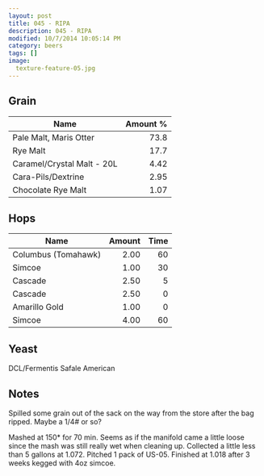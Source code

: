 ```yaml
---
layout: post
title: 045 - RIPA
description: 045 - RIPA
modified: 10/7/2014 10:05:14 PM
category: beers
tags: []
image:
  texture-feature-05.jpg
---
```



## Grain

| Name | Amount %|
| ---- | ------: |
| Pale Malt, Maris Otter | 73.8 
| Rye Malt | 17.7 
| Caramel/Crystal Malt - 20L | 4.42 
| Cara-Pils/Dextrine | 2.95 
| Chocolate Rye Malt | 1.07 

## Hops

| Name | Amount | Time |
| ---- | -----: | ---: |
| Columbus (Tomahawk) | 2.00 | 60 
| Simcoe | 1.00 | 30 
| Cascade | 2.50 | 5 
| Cascade | 2.50 | 0 
| Amarillo Gold | 1.00 | 0 
| Simcoe | 4.00 | 60 

## Yeast
DCL/Fermentis Safale American 

## Notes
Spilled some grain out of the sack on the way from the store after the bag ripped. Maybe a 1/4# or so?

Mashed at 150\* for 70 min. Seems as if the manifold came a little loose since the mash was still really wet when cleaning up. Collected a little less than 5 gallons at 1.072. Pitched 1 pack of US-05. Finished at 1.018 after 3 weeks kegged with 4oz simcoe.
